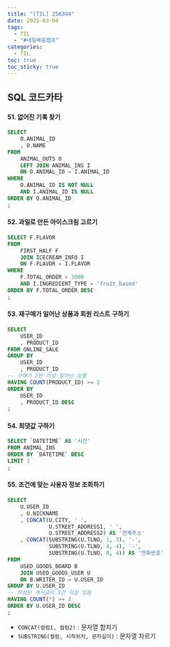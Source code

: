 ```yaml
---
title: "[TIL] 250304"
date: 2025-03-04
tags:
  - TIL
  - "#내일배움캠프"
categories:
  - TIL
toc: true
toc_sticky: true
---
```

## SQL 코드카타

#### 51. 없어진 기록 찾기
```sql
SELECT
    O.ANIMAL_ID
    , O.NAME
FROM
    ANIMAL_OUTS O
    LEFT JOIN ANIMAL_INS I
    ON O.ANIMAL_ID = I.ANIMAL_ID
WHERE 
    O.ANIMAL_ID IS NOT NULL
    AND I.ANIMAL_ID IS NULL
ORDER BY O.ANIMAL_ID
;
```

#### 52. 과일로 만든 아이스크림 고르기
```sql
SELECT F.FLAVOR
FROM 
    FIRST_HALF F
    JOIN ICECREAM_INFO I
    ON F.FLAVOR = I.FLAVOR
WHERE 
    F.TOTAL_ORDER > 3000
    AND I.INGREDIENT_TYPE = 'fruit_based'
ORDER BY F.TOTAL_ORDER DESC
;
```

#### 53. 재구매가 일어난 상품과 회원 리스트 구하기
```sql
SELECT
    USER_ID
    , PRODUCT_ID
FROM ONLINE_SALE
GROUP BY 
    USER_ID
    , PRODUCT_ID
-- 구매가 2번 이상 일어난 상품
HAVING COUNT(PRODUCT_ID) >= 2
ORDER BY
    USER_ID
    , PRODUCT_ID DESC
;
```

#### 54. 최댓값 구하기
```sql
SELECT `DATETIME` AS '시간'
FROM ANIMAL_INS
ORDER BY `DATETIME` DESC
LIMIT 1
;
```

#### 55. 조건에 맞는 사용자 정보 조회하기
```sql
SELECT
    U.USER_ID
    , U.NICKNAME
    , CONCAT(U.CITY, ' ', 
             U.STREET_ADDRESS1, ' ', 
             U.STREET_ADDRESS2) AS '전체주소'
    , CONCAT(SUBSTRING(U.TLNO, 1, 3), '-', 
             SUBSTRING(U.TLNO, 4, 4), '-', 
             SUBSTRING(U.TLNO, 8, 4)) AS '전화번호'
FROM 
    USED_GOODS_BOARD B
    JOIN USED_GOODS_USER U
    ON B.WRITER_ID = U.USER_ID
GROUP BY U.USER_ID
-- 작성된 게시글이 3건 이상 있음 
HAVING COUNT(*) >= 3
ORDER BY U.USER_ID DESC
;
```
- ```CONCAT(컬럼1, 컬럼2)``` : 문자열 합치기
- ```SUBSTRING(컬럼, 시작위치, 문자길이)``` :  문자열 자르기